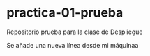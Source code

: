 # practica-01-prueba
Repositorio prueba para la clase de Despliegue

Se añade una nueva línea desde mi máquinaa
